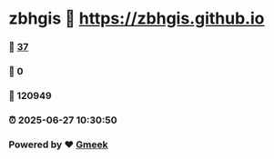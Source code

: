 # zbhgis :link: https://zbhgis.github.io 
### :page_facing_up: [37](https://zbhgis.github.io/tag.html) 
### :speech_balloon: 0 
### :hibiscus: 120949 
### :alarm_clock: 2025-06-27 10:30:50 
### Powered by :heart: [Gmeek](https://github.com/Meekdai/Gmeek)
